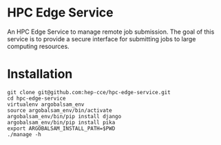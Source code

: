 # HPC Edge Service

An HPC Edge Service to manage remote job submission. The goal of this service is to provide a secure interface for submitting jobs to large computing resources.


# Installation
```
git clone git@github.com:hep-cce/hpc-edge-service.git
cd hpc-edge-service
virtualenv argobalsam_env
source argobalsam_env/bin/activate
argobalsam_env/bin/pip install django
argobalsam_env/bin/pip install pika
export ARGOBALSAM_INSTALL_PATH=$PWD
./manage -h
```
